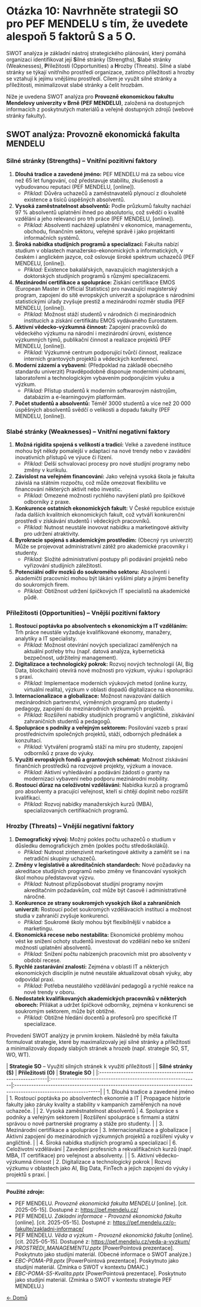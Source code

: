 # Otázka 10: Navrhněte strategii SO pro PEF MENDELU s tím, že uvedete alespoň 5 faktorů S a 5 O. 

SWOT analýza je základní nástroj strategického plánování, který pomáhá organizaci identifikovat její **S**ilné stránky (Strengths), **S**labé stránky (Weaknesses), **P**říležitosti (Opportunities) a **H**rozby (Threats). Silné a slabé stránky se týkají vnitřního prostředí organizace, zatímco příležitosti a hrozby se vztahují k jejímu vnějšímu prostředí. Cílem je využít silné stránky a příležitosti, minimalizovat slabé stránky a čelit hrozbám.

Níže je uvedena SWOT analýza pro **Provozně ekonomickou fakultu Mendelovy univerzity v Brně (PEF MENDELU)**, založená na dostupných informacích z poskytnutých materiálů a veřejně dostupných zdrojů (webové stránky fakulty).

## SWOT analýza: Provozně ekonomická fakulta MENDELU

### Silné stránky (Strengths) – Vnitřní pozitivní faktory

1.  **Dlouhá tradice a zavedené jméno:** PEF MENDELU má za sebou více než 65 let fungování, což představuje stabilitu, zkušenosti a vybudovanou reputaci (PEF MENDELU, [online]).
    *   *Příklad:* Důvěra uchazečů a zaměstnavatelů plynoucí z dlouholeté existence a tisíců úspěšných absolventů.
2.  **Vysoká zaměstnatelnost absolventů:** Podle průzkumů fakulty nachází 97 % absolventů uplatnění ihned po absolutoriu, což svědčí o kvalitě vzdělání a jeho relevanci pro trh práce (PEF MENDELU, [online]).
    *   *Příklad:* Absolventi nacházejí uplatnění v ekonomice, managementu, obchodu, finančním sektoru, veřejné správě i jako projektanti informačních systémů.
3.  **Široká nabídka studijních programů a specializací:** Fakulta nabízí studium v oblastech manažersko-ekonomických a informatických, v českém i anglickém jazyce, což oslovuje široké spektrum uchazečů (PEF MENDELU, [online]).
    *   *Příklad:* Existence bakalářských, navazujících magisterských a doktorských studijních programů s různými specializacemi.
4.  **Mezinárodní certifikace a spolupráce:** Získání certifikace EMOS (European Master in Official Statistics) pro navazující magisterský program, zapojení do sítě evropských univerzit a spolupráce s národními statistickými úřady zvyšuje prestiž a mezinárodní rozměr studia (PEF MENDELU, [online]).
    *   *Příklad:* Možnost stáží studentů v národních či mezinárodních institucích a získání certifikátu EMOS vydávaného Eurostatem.
5.  **Aktivní vědecko-výzkumná činnost:** Zapojení pracovníků do vědeckého výzkumu na národní i mezinárodní úrovni, existence výzkumných týmů, publikační činnost a realizace projektů (PEF MENDELU, [online]).
    *   *Příklad:* Výzkumné centrum podporující tvůrčí činnost, realizace interních grantových projektů a vědeckých konferencí.
6.  **Moderní zázemí a vybavení:** (Předpoklad na základě obecného standardu univerzit) Pravděpodobně disponuje moderními učebnami, laboratořemi a technologickým vybavením podporujícím výuku a výzkum.
    *   *Příklad:* Přístup studentů k moderním softwarovým nástrojům, databázím a e-learningovým platformám.
7.  **Počet studentů a absolventů:** Téměř 3000 studentů a více než 20 000 úspěšných absolventů svědčí o velikosti a dopadu fakulty (PEF MENDELU, [online]).

### Slabé stránky (Weaknesses) – Vnitřní negativní faktory

1.  **Možná rigidita spojená s velikostí a tradicí:** Velké a zavedené instituce mohou být někdy pomalejší v adaptaci na nové trendy nebo v zavádění inovativních přístupů ve výuce či řízení.
    *   *Příklad:* Delší schvalovací procesy pro nové studijní programy nebo změny v kurikulu.
2.  **Závislost na veřejném financování:** Jako veřejná vysoká škola je fakulta závislá na státním rozpočtu, což může omezovat flexibilitu ve financování některých aktivit nebo investic.
    *   *Příklad:* Omezené možnosti rychlého navýšení platů pro špičkové odborníky z praxe.
3.  **Konkurence ostatních ekonomických fakult:** V České republice existuje řada dalších kvalitních ekonomických fakult, což vytváří konkurenční prostředí v získávání studentů i vědeckých pracovníků.
    *   *Příklad:* Nutnost neustále inovovat nabídku a marketingové aktivity pro udržení atraktivity.
4.  **Byrokracie spojená s akademickým prostředím:** (Obecný rys univerzit) Může se projevovat administrativní zátěž pro akademické pracovníky i studenty.
    *   *Příklad:* Složité administrativní postupy při podávání projektů nebo vyřizování studijních záležitostí.
5.  **Potenciální odliv mozků do soukromého sektoru:** Absolventi i akademičtí pracovníci mohou být lákáni vyššími platy a jinými benefity do soukromých firem.
    *   *Příklad:* Obtížnost udržení špičkových IT specialistů na akademické půdě.

### Příležitosti (Opportunities) – Vnější pozitivní faktory

1.  **Rostoucí poptávka po absolventech s ekonomickým a IT vzděláním:** Trh práce neustále vyžaduje kvalifikované ekonomy, manažery, analytiky a IT specialisty.
    *   *Příklad:* Možnost otevírání nových specializací zaměřených na aktuální potřeby trhu (např. datová analýza, kybernetická bezpečnost, udržitelný management).
2.  **Digitalizace a technologický pokrok:** Rozvoj nových technologií (AI, Big Data, blockchain) otevírá nové možnosti pro výzkum, výuku i spolupráci s praxí.
    *   *Příklad:* Implementace moderních výukových metod (online kurzy, virtuální realita), výzkum v oblasti dopadů digitalizace na ekonomiku.
3.  **Internacionalizace a globalizace:** Možnost navazování dalších mezinárodních partnerství, výměnných programů pro studenty i pedagogy, zapojení do mezinárodních výzkumných projektů.
    *   *Příklad:* Rozšíření nabídky studijních programů v angličtině, získávání zahraničních studentů a pedagogů.
4.  **Spolupráce s podniky a veřejným sektorem:** Posilování vazeb s praxí prostřednictvím společných projektů, stáží, odborných přednášek a konzultací.
    *   *Příklad:* Vytváření programů stáží na míru pro studenty, zapojení odborníků z praxe do výuky.
5.  **Využití evropských fondů a grantových schémat:** Možnost získávání finančních prostředků na rozvojové projekty, výzkum a inovace.
    *   *Příklad:* Aktivní vyhledávání a podávání žádostí o granty na modernizaci vybavení nebo podporu mezinárodní mobility.
6.  **Rostoucí důraz na celoživotní vzdělávání:** Nabídka kurzů a programů pro absolventy a pracující veřejnost, kteří si chtějí doplnit nebo rozšířit kvalifikaci.
    *   *Příklad:* Rozvoj nabídky manažerských kurzů (MBA), specializovaných certifikačních programů.

### Hrozby (Threats) – Vnější negativní faktory

1.  **Demografický vývoj:** Možný pokles počtu uchazečů o studium v důsledku demografických změn (pokles počtu středoškoláků).
    *   *Příklad:* Nutnost zintenzivnit marketingové aktivity a zaměřit se i na netradiční skupiny uchazečů.
2.  **Změny v legislativě a akreditačních standardech:** Nové požadavky na akreditace studijních programů nebo změny ve financování vysokých škol mohou představovat výzvu.
    *   *Příklad:* Nutnost přizpůsobovat studijní programy novým akreditačním požadavkům, což může být časově i administrativně náročné.
3.  **Konkurence ze strany soukromých vysokých škol a zahraničních univerzit:** Rostoucí počet soukromých vzdělávacích institucí a možnost studia v zahraničí zvyšuje konkurenci.
    *   *Příklad:* Soukromé školy mohou být flexibilnější v nabídce a marketingu.
4.  **Ekonomická recese nebo nestabilita:** Ekonomické problémy mohou vést ke snížení ochoty studentů investovat do vzdělání nebo ke snížení možností uplatnění absolventů.
    *   *Příklad:* Snížení počtu nabízených pracovních míst pro absolventy v období recese.
5.  **Rychlé zastarávání znalostí:** Zejména v oblasti IT a některých ekonomických disciplín je nutné neustále aktualizovat obsah výuky, aby odpovídal praxi.
    *   *Příklad:* Potřeba neustálého vzdělávání pedagogů a rychlé reakce na nové trendy v oboru.
6.  **Nedostatek kvalifikovaných akademických pracovníků v některých oborech:** Přilákat a udržet špičkové odborníky, zejména v konkurenci se soukromým sektorem, může být obtížné.
    *   *Příklad:* Obtížné hledání docentů a profesorů pro specifické IT specializace.

Provedení SWOT analýzy je prvním krokem. Následně by měla fakulta formulovat strategie, které by maximalizovaly její silné stránky a příležitosti a minimalizovaly dopady slabých stránek a hrozeb (např. strategie SO, ST, WO, WT).

| **Strategie SO** – Využití silných stránek k využití příležitostí |
| **Silné stránky (S)**                                   | **Příležitosti (O)**                                         | **Strategie SO**                                                                                                 |
|:--------------------------------------------------------|:-------------------------------------------------------------|:-----------------------------------------------------------------------------------------------------------------|
| 1. Dlouhá tradice a zavedené jméno                      | 1. Rostoucí poptávka po absolventech ekonomie a IT           | Propagace historie fakulty jako záruky kvality a stability v kampaních zaměřených na nové uchazeče.              |
| 2. Vysoká zaměstnatelnost absolventů                    | 4. Spolupráce s podniky a veřejným sektorem                  | Rozšíření spolupráce s firmami a státní správou o nové partnerské programy a stáže pro studenty.                 |
| 3. Mezinárodní certifikace a spolupráce                  | 3. Internacionalizace a globalizace                          | Aktivní zapojení do mezinárodních výzkumných projektů a rozšíření výuky v angličtině.                            |
| 4. Široká nabídka studijních programů a specializací     | 6. Celoživotní vzdělávání                                    | Zavedení profesních a rekvalifikačních kurzů (např. MBA, IT certifikace) pro veřejnost a absolventy.             |
| 5. Aktivní vědecko-výzkumná činnost                     | 2. Digitalizace a technologický pokrok                       | Rozvoj výzkumu v oblastech jako AI, Big Data, FinTech a jejich zapojení do výuky i projektů s praxí.             |

---
**Použité zdroje:**

*   PEF MENDELU. *Provozně ekonomická fakulta MENDELU* [online]. [cit. 2025-05-15]. Dostupné z: https://pef.mendelu.cz/
*   PEF MENDELU. *Základní informace - Provozně ekonomická fakulta* [online]. [cit. 2025-05-15]. Dostupné z: https://pef.mendelu.cz/o-fakulte/zakladni-informace/
*   PEF MENDELU. *Věda a výzkum - Provozně ekonomická fakulta* [online]. [cit. 2025-05-15]. Dostupné z: https://pef.mendelu.cz/veda-a-vyzkum/
*   *PROSTREDI_MANAGEMENTU.pptx* [PowerPointová prezentace]. Poskytnuto jako studijní materiál. (Obecné informace o SWOT analýze.)
*   *EBC-POMA-P9.pptx* [PowerPointová prezentace]. Poskytnuto jako studijní materiál. (Zmínka o SWOT v kontextu DMAIC.)
*   *EBC-POMA-S5-Kvalita.pptx* [PowerPointová prezentace]. Poskytnuto jako studijní materiál. (Zmínka o SWOT v kontextu strategie PEF MENDELU.)

[<- Domů](../../README.md)